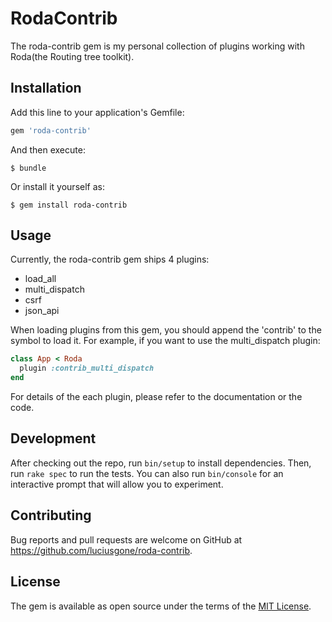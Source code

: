 # RodaContrib

The roda-contrib gem is my personal collection of plugins working with Roda(the
Routing tree toolkit).

## Installation

Add this line to your application's Gemfile:

```ruby
gem 'roda-contrib'
```

And then execute:

    $ bundle

Or install it yourself as:

    $ gem install roda-contrib

## Usage

Currently, the roda-contrib gem ships 4 plugins:

* load\_all
* multi\_dispatch
* csrf
* json\_api

When loading plugins from this gem, you should append the 'contrib' to the
symbol to load it. For example, if you want to use the multi\_dispatch plugin:

```ruby
class App < Roda
  plugin :contrib_multi_dispatch
end
```

For details of the each plugin, please refer to the documentation or the code.

## Development

After checking out the repo, run `bin/setup` to install dependencies. Then, run
`rake spec` to run the tests. You can also run `bin/console` for an interactive
prompt that will allow you to experiment.

## Contributing

Bug reports and pull requests are welcome on GitHub at
https://github.com/luciusgone/roda-contrib.


## License

The gem is available as open source under the terms of the
[MIT License](http://opensource.org/licenses/MIT).
